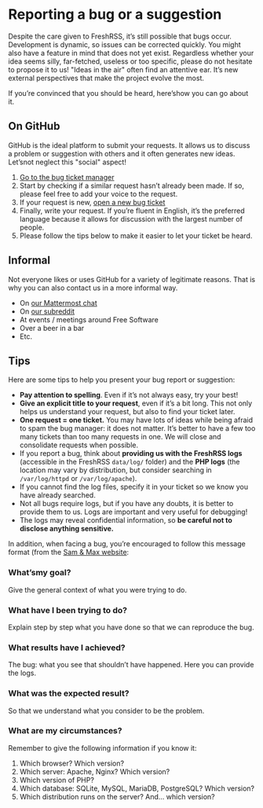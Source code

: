 # Reporting a bug or a suggestion

Despite the care given to FreshRSS, it’s still possible that bugs occur. Development is dynamic, so issues can be corrected quickly. You might also have a feature in mind that does not yet exist. Regardless whether your idea seems silly, far-fetched, useless or too specific, please do not hesitate to propose it to us! "Ideas in the air" often find an attentive ear. It’s new external perspectives that make the project evolve the most.

If you’re convinced that you should be heard, here’show you can go about it.

## On GitHub

GitHub is the ideal platform to submit your requests. It allows us to discuss a problem or suggestion with others and it often generates new ideas. Let’snot neglect this "social" aspect!

1. [Go to the bug ticket manager](https://github.com/FreshRSS/FreshRSS/issues)
2. Start by checking if a similar request hasn’t already been made. If so, please feel free to add your voice to the request.
3. If your request is new, [open a new bug ticket](https://github.com/FreshRSS/FreshRSS/issues/new)
4. Finally, write your request. If you’re fluent in English, it’s the preferred language because it allows for discussion with the largest number of people.
5. Please follow the tips below to make it easier to let your ticket be heard.

## Informal

Not everyone likes or uses GitHub for a variety of legitimate reasons. That is why you can also contact us in a more informal way.

* On [our Mattermost chat](https://framateam.org/signup_user_complete/?id=e2680d3e3128b9fac8fdb3003b0024ee)
* On [our subreddit](https://www.reddit.com/r/freshrss/)
* At events / meetings around Free Software
* Over a beer in a bar
* Etc.

## Tips

Here are some tips to help you present your bug report or suggestion:


* **Pay attention to spelling**. Even if it’s not always easy, try your best!
* **Give an explicit title to your request**, even if it’s a bit long. This not only helps us understand your request, but also to find your ticket later.
* **One request = one ticket.** You may have lots of ideas while being afraid to spam the bug manager: it does not matter. It’s better to have a few too many tickets than too many requests in one. We will close and consolidate requests when possible.
* If you report a bug, think about **providing us with the FreshRSS logs** (accessible in the FreshRSS `data/log/` folder) and the **PHP logs** (the location may vary by distribution, but consider searching in `/var/log/httpd` or `/var/log/apache`).
* If you cannot find the log files, specify it in your ticket so we know you have already searched.
* Not all bugs require logs, but if you have any doubts, it is better to provide them to us. Logs are important and very useful for debugging!
* The logs may reveal confidential information, so **be careful not to disclose anything sensitive.**

In addition, when facing a bug, you’re encouraged to follow this message format (from the [Sam & Max website](http://sametmax.com/template-de-demande-daide-en-informatique/):

### What’smy goal?

Give the general context of what you were trying to do.

### What have I been trying to do?

Explain step by step what you have done so that we can reproduce the bug.

### What results have I achieved?

The bug: what you see that shouldn’t have happened. Here you can provide the logs.

### What was the expected result?

So that we understand what you consider to be the problem.

### What are my circumstances?

Remember to give the following information if you know it:

1. Which browser? Which version?
2. Which server: Apache, Nginx? Which version?
3. Which version of PHP?
4. Which database: SQLite, MySQL, MariaDB, PostgreSQL? Which version?
5. Which distribution runs on the server? And… which version?
